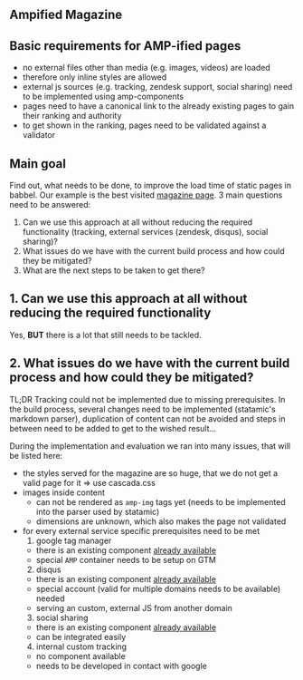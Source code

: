 ## Ampified Magazine

## Basic requirements for AMP-ified pages
- no external files other than media (e.g. images, videos) are loaded
- therefore only inline styles are allowed
- external js sources (e.g. tracking, zendesk support, social sharing) need to be implemented using amp-components
- pages need to have a canonical link to the already existing pages to gain their ranking and authority
- to get shown in the ranking, pages need to be validated against a validator

## Main goal
Find out, what needs to be done, to improve the load time of static pages in babbel. Our example is the best visited
[magazine page](https://www.babbel.com/en/magazine/the-10-most-spoken-languages-in-the-world).
3 main questions need to be answered:

1. Can we use this approach at all without reducing the required functionality (tracking, external services (zendesk, disqus), social sharing)?
2. What issues do we have with the current build process and how could they be mitigated?
3. What are the next steps to be taken to get there?


## 1. Can we use this approach at all without reducing the required functionality
Yes, **BUT** there is a lot that still needs to be tackled.

## 2. What issues do we have with the current build process and how could they be mitigated?
TL;DR
Tracking could not be implemented due to missing prerequisites.
In the build process, several changes need to be implemented (statamic's markdown parser), duplication of content can not be avoided and steps in between need to be added to get to the wished result...

During the implementation and evaluation we ran into many issues, that will be listed here:

- the styles served for the magazine are so huge, that we do not get a valid page for it => use cascada.css
- images inside content
  - can not be rendered as `amp-img` tags yet (needs to be implemented into the parser used by statamic)
  - dimensions are unknown, which also makes the page not validated
- for every external service specific prerequisites need to be met
  1. google tag manager
    - there is an existing component [already available](https://www.ampproject.org/docs/reference/components/ads/amp-analytics)
    - special `AMP` container needs to be setup on GTM
  2. disqus
    - there is an existing component [already available](https://github.com/disqus/disqus-install-examples/tree/master/google-amp)
    - special account (valid for multiple domains needs to be available) needed
    - serving an custom, external JS from another domain
  3. social sharing
    - there is an existing component [already available](https://www.google.de/amp/s/www.ampproject.org/docs/reference/components/social/amp-social-share)
    - can be integrated easily
  4. internal custom tracking
    - no component available
    - needs to be developed in contact with google
